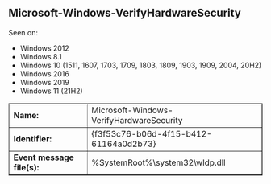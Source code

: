 ## Microsoft-Windows-VerifyHardwareSecurity

Seen on:
* Windows 2012
* Windows 8.1
* Windows 10 (1511, 1607, 1703, 1709, 1803, 1809, 1903, 1909, 2004, 20H2)
* Windows 2016
* Windows 2019
* Windows 11 (21H2)

<table border="1" class="docutils">
  <tbody>
    <tr>
      <td><b>Name:</b></td>
      <td>Microsoft-Windows-VerifyHardwareSecurity</td>
    </tr>
    <tr>
      <td><b>Identifier:</b></td>
      <td>{f3f53c76-b06d-4f15-b412-61164a0d2b73}</td>
    </tr>
    <tr>
      <td><b>Event message file(s):</b></td>
      <td>%SystemRoot%\system32\wldp.dll</td>
    </tr>
  </tbody>
</table>

&nbsp;

